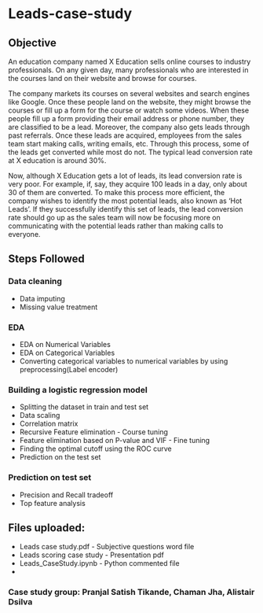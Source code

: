 # Leads-case-study

## Objective

An education company named X Education sells online courses to industry professionals. On any given day, many professionals who are interested in the courses land on their website and browse for courses. 

The company markets its courses on several websites and search engines like Google. Once these people land on the website, they might browse the courses or fill up a form for the course or watch some videos. When these people fill up a form providing their email address or phone number, they are classified to be a lead. Moreover, the company also gets leads through past referrals. Once these leads are acquired, employees from the sales team start making calls, writing emails, etc. Through this process, some of the leads get converted while most do not. The typical lead conversion rate at X education is around 30%. 

Now, although X Education gets a lot of leads, its lead conversion rate is very poor. For example, if, say, they acquire 100 leads in a day, only about 30 of them are converted. To make this process more efficient, the company wishes to identify the most potential leads, also known as ‘Hot Leads’. If they successfully identify this set of leads, the lead conversion rate should go up as the sales team will now be focusing more on communicating with the potential leads rather than making calls to everyone.

## Steps Followed
### Data cleaning
- Data imputing
- Missing value treatment

### EDA
- EDA on Numerical Variables
- EDA on Categorical Variables
- Converting categorical variables to numerical variables by using preprocessing(Label encoder)

### Building a logistic regression model
- Splitting the dataset in train and test set
- Data scaling
- Correlation matrix
- Recursive Feature elimination - Course tuning
- Feature elimination based on P-value and VIF - Fine tuning
- Finding the optimal cutoff using the ROC curve
- Prediction on the test set

### Prediction on test set
- Precision and Recall tradeoff
- Top feature analysis

## Files uploaded:
- Leads case study.pdf - Subjective questions word file
- Leads scoring case study - Presentation pdf
- Leads_CaseStudy.ipynb - Python commented file
- 

### Case study group: Pranjal Satish Tikande, Chaman Jha, Alistair Dsilva
